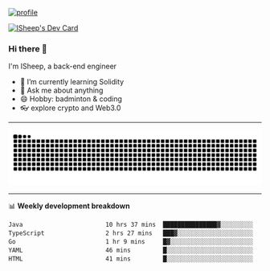 [![profile](https://user-images.githubusercontent.com/54968314/208005045-e4b42f3b-833d-4242-bfcc-e764865553a2.svg)](https://www.calligrapher.ai/)

<a href="https://app.daily.dev/linziyang1106"><img src="https://api.daily.dev/devcards/v2/i4Spwx5Skx5FpTqWcwoit.png?r=kgx&type=wide" width="652" alt="ISheep's Dev Card"/></a>

### Hi there 🐏

I'm ISheep, a back-end engineer

- 🔭 I’m currently learning Solidity
- 💬 Ask me about anything
- 😄 Hobby: badminton & coding
- 👓 explore crypto and Web3.0

-------

![](https://raw.githubusercontent.com/ISheepp/ISheepp/output/github-contribution-grid-snake.svg)

-------

📊 **Weekly development breakdown**
<!--START_SECTION:waka-->

```txt
Java                       10 hrs 37 mins  ███████████████▓░░░░░░░░░   63.06 %
TypeScript                 2 hrs 27 mins   ███▓░░░░░░░░░░░░░░░░░░░░░   14.54 %
Go                         1 hr 9 mins     █▓░░░░░░░░░░░░░░░░░░░░░░░   06.90 %
YAML                       46 mins         █░░░░░░░░░░░░░░░░░░░░░░░░   04.55 %
HTML                       41 mins         █░░░░░░░░░░░░░░░░░░░░░░░░   04.06 %
```

<!--END_SECTION:waka-->
